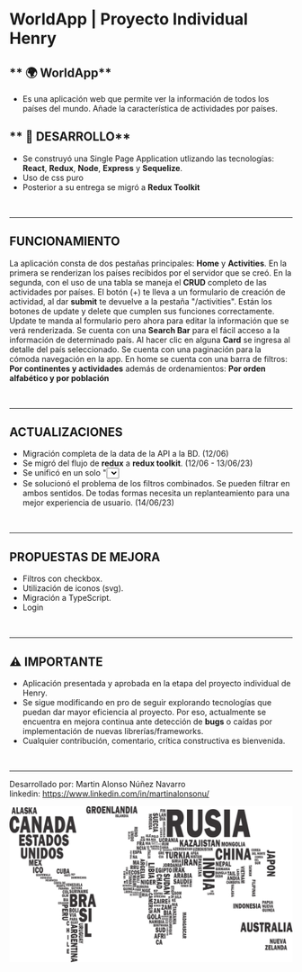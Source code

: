 # **WorldApp** | Proyecto Individual Henry

## ** 🌍 WorldApp**
- Es una aplicación web que permite ver la información de todos los países del mundo. Añade la característica de actividades por países.

## ** 📌 DESARROLLO**
-  Se construyó una Single Page Application utlizando las tecnologías: **React**, **Redux**, **Node**, **Express** y **Sequelize**.
-  Uso de css puro
-  Posterior a su entrega se migró a **Redux Toolkit**

<br />

---

## **FUNCIONAMIENTO**

La aplicación consta de dos pestañas principales: **Home** y **Activities**. En la primera se renderizan los países recibidos por el servidor que se creó. En la segunda, con el uso de una tabla se maneja el **CRUD** completo de las actividades por países. El botón (+) te lleva a un formulario de creación de actividad, al dar **submit** te devuelve a la pestaña "/activities". Están los botones de update y delete que cumplen sus funciones correctamente. Update te manda al formulario pero ahora para editar la información que se verá renderizada.
Se cuenta con una **Search Bar** para el fácil acceso a la información de determinado país. Al hacer clic en alguna **Card** se ingresa al detalle del país seleccionado. Se cuenta con una paginación para la cómoda navegación en la app. 
En home se cuenta con una barra de filtros: **Por continentes y actividades** además de ordenamientos: **Por orden alfabético y por población**


<br />

---

## **ACTUALIZACIONES**
- Migración completa de la data de la API a la BD. (12/06)
- Se migró del flujo de **redux** a **redux toolkit**. (12/06 - 13/06/23)
- Se unificó en un solo "<select />" los ordenamientos para una mejor experiencia de usuario: Se tenían los ordenamientos por separado, lo que provocaba que entraran en conflicto cuando se utilizaban, debido a que los ordenamientos no se pueden combinar. (14/06/23)
- Se solucionó el problema de los filtros combinados. Se pueden filtrar en ambos sentidos. De todas formas necesita un replanteamiento para una mejor experiencia de usuario. (14/06/23)


<br />

---

## **PROPUESTAS DE MEJORA**
- Filtros con checkbox.
- Utilización de iconos (svg).
- Migración a TypeScript.
- Login

<br />

---


## **⚠️ IMPORTANTE**

- Aplicación presentada y aprobada en la etapa del proyecto individual de Henry.
- Se sigue modificando en pro de seguir explorando tecnologías que puedan dar mayor eficiencia al proyecto. Por eso, actualmente se encuentra en mejora continua ante detección de **bugs** o caídas por implementación de nuevas librerías/frameworks.
- Cualquier contribución, comentario, crítica constructiva es bienvenida. 

<br />

---
Desarrollado por: Martin Alonso Núñez Navarro
<br/>
linkedin: https://www.linkedin.com/in/martinalonsonu/

  <img src="./countries.png" />

